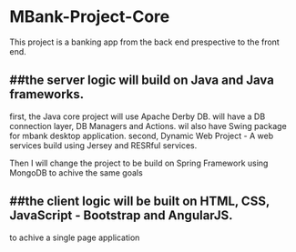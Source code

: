 # MBank-Project-Core
This project is a banking app from the back end prespective to the front end.

##the server logic will build on Java and Java frameworks.
--------------------------------------------------------
first, the Java core project will use Apache Derby DB.
will have a DB connection layer, DB Managers and Actions.
wil also have Swing package for mbank desktop application.
second, Dynamic Web Project - A web services build using Jersey and RESRful services.

Then I will change the project to be build on Spring Framework using MongoDB to achive the same goals


##the client logic will be built on HTML, CSS, JavaScript - Bootstrap and AngularJS.
----------------------------------------------------------------------------------  
to achive a single page application
